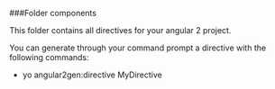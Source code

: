 ###Folder components

This folder contains all directives for your angular 2 project.

You can generate through your command prompt a directive with the following commands:

- yo angular2gen:directive MyDirective